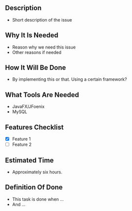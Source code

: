 ## Description
* Short description of the issue

## Why It Is Needed
* Reason why we need this issue
* Other reasons if needed

## How It Will Be Done
* By implementing this or that. Using a certain framework?

## What Tools Are Needed
* JavaFX/JFoenix
* MySQL

## Features Checklist
* [x] Feature 1
* [ ] Feature 2

## Estimated Time
* Approximately six hours.

## Definition Of Done
* This task is done when ...
* And ...